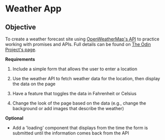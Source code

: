 # Weather App

## Objective

To create a weather forecast site using [OpenWeatherMap's API](https://openweathermap.org/current) to practice working with promises and APIs. Full details can be found on [The Odin Project's page](https://www.theodinproject.com/lessons/node-path-javascript-weather-app).

**Requirements**

1. Include a simple form that allows the user to enter a location

2. Use the weather API to fetch weather data for the location, then display the data on the page

3. Have a feature that toggles the data in Fahrenheit or Celsius

4. Change the look of the page based on the data (e.g., change the background or add images that describe the weather)

**Optional**

* Add a 'loading' component that displays from the time the form is submitted until the information comes back from the API